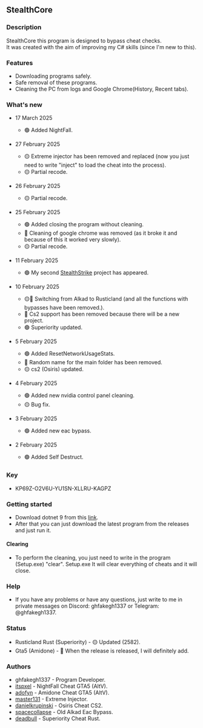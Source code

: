 ## StealthCore

### Description
StealthCore this program is designed to bypass cheat checks. \
It was created with the aim of improving my C# skills (since I'm new to this).

### Features
- Downloading programs safely.
- Safe removal of these programs.
- Cleaning the PC from logs and Google Chrome(History, Recent tabs).

### What's new
* 17 March 2025
  * 🟢 Added NightFall.

* 27 February 2025
  * 🟡 Extreme injector has been removed and replaced (now you just need to write "inject" to load the cheat into the process).
  * 🟡 Partial recode.

* 26 February 2025
  * 🟡 Partial recode.

* 25 February 2025
  * 🟢 Added closing the program without cleaning.
  * 🔴 Сleaning of google chrome was removed (as it broke it and because of this it worked very slowly).
  * 🟡 Partial recode.

* 11 February 2025
  * 🟢 My second [StealthStrike](https://github.com/ghfakegh1337/StealthStrike) project has appeared.

* 10 February 2025
  * 🟡🔴 Switching from Alkad to Rusticland (and all the functions with bypasses have been removed.).
  * 🔴 Сs2 support has been removed because there will be a new project.
  * 🟢 Superiority updated.

* 5 February 2025
  * 🟢 Added ResetNetworkUsageStats.
  * 🔴 Random name for the main folder has been removed.
  * 🟡 cs2 (Osiris) updated.
      
* 4 February 2025
  * 🟢 Added new nvidia control panel cleaning.
  * 🟡 Bug fix.

* 3 February 2025
  * 🟢 Added new eac bypass.

* 2 February 2025
  * 🟢 Added Self Destruct.

### Key
  * KP69Z-O2V6U-YU1SN-XLLRU-KAGPZ

### Getting started
- Download dotnet 9 from this [link](https://dotnet.microsoft.com/en-us/download/dotnet/9.0).
- After that you can just download the latest program from the releases and just run it.

#### Clearing
- To perform the cleaning, you just need to write in the program (Setup.exe) "clear". Setup.exe It will clear everything of cheats and it will close.

### Help
- If you have any problems or have any questions, just write to me in private messages on Discord: ghfakegh1337 or Telegram: @ghfakegh1337.

### Status
- Rusticland Rust (Superiority) - 🟡 Updated (2582).
- Gta5 (Amidone) - 🔴 When the release is released, I will definitely add.

### Authors
- ghfakegh1337 - Program Developer.
- [itspxel](https://nfcheats.com/) - NightFall Cheat GTA5 (AltV).
- [adofyn](https://discord.gg/FTJFDaM6) - Amidone Cheat GTA5 (AltV).
- [master131](https://github.com/master131/ExtremeInjector) - Extreme Injector.
- [danielkrupinski](https://github.com/danielkrupinski/Osiris) - Osiris Cheat CS2.
- [spacecollapse](https://github.com/spacecollapse/alkad-eac-bypass) - Old Alkad Eac Bypass.
- [deadbull](https://vacban.wtf/threads/83279/#) - Superiority Cheat Rust.
